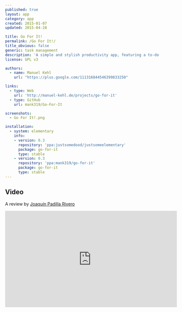 ```yaml
---
published: true
layout: app
category: app
created: 2015-01-07
updated: 2015-04-28

title: Go For It!
permalink: /Go For It!/
title_obvious: false
generic: task management
description: 'A simple and stylish productivity app, featuring a to-do list, merged with a timer that keeps your focus on the current task.'
license: GPL v3

authors:
  - name: Manuel Kehl
    url: "https://plus.google.com/111316844546399833250"

links:
  - type: Web
    url: 'http://manuel-kehl.de/projects/go-for-it'
  - type: GitHub
    url: mank319/Go-For-It

screenshots:
  - Go For It!.png

installation:
  - system: elementary
    info:
    - version: 0.3
      repository: 'ppa:justsomedood/justsomeelementary'
      package: go-for-it
      type: stable
    - version: 0.3
      repository: 'ppa:mank319/go-for-it'
      package: go-for-it
      type: stable
---
```

## Video
A review by [Joaquín Padilla Rivero](https://www.youtube.com/channel/UC_im4PuM9ViTNjaUf2cXmgg)

<iframe width="560" height="315" src="https://www.youtube.com/embed/YTsJh2znzec" frameborder="0" allowfullscreen></iframe>
